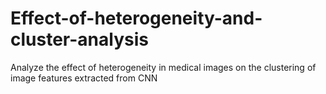 # Effect-of-heterogeneity-and-cluster-analysis
Analyze the effect of heterogeneity in medical images on the clustering of image features extracted from CNN
